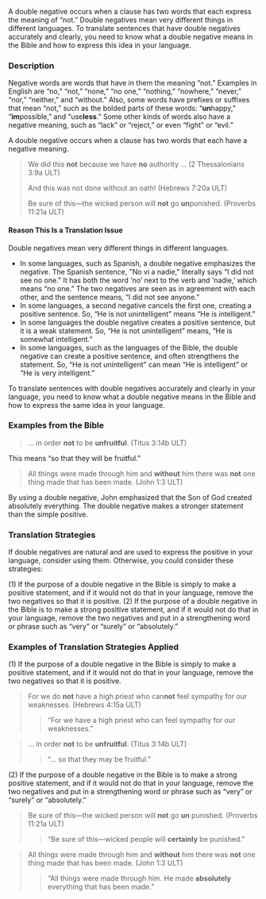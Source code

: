 
A double negative occurs when a clause has two words that each express the meaning of “not.”  Double negatives mean very different things in different languages. To translate sentences that have double negatives accurately and clearly, you need to know what a double negative means in the Bible and how to express this idea in your language.

### Description

Negative words are words that have in them the meaning “not.” Examples in English are “no,” “not,” “none,” “no one,” “nothing,” “nowhere,” “never,” “nor,” “neither,” and “without.” Also, some words have prefixes or suffixes that mean “not,” such as the bolded parts of these words: “**un**happy,” “**im**possible,” and “use**less**.” Some other kinds of words also have a negative meaning, such as “lack” or “reject,” or even “fight” or “evil.”

A double negative occurs when a clause has two words that each have a negative meaning.

> We did this **not** because we have **no** authority … (2 Thessalonians 3:9a ULT)
> 
> And this was not done without an oath! (Hebrews 7:20a ULT)
> 
> Be sure of this—the wicked person will **not** go **un**punished. (Proverbs 11:21a ULT)

#### Reason This Is a Translation Issue

Double negatives mean very different things in different languages.

* In some languages, such as Spanish, a double negative emphasizes the negative. The  Spanish sentence, "No vi a nadie," literally says “I did not see no one.” It has both the word ‘no’ next to the verb and ‘nadie,’ which means “no one.” The two negatives are seen as in agreement with each other, and the sentence means, “I did not see anyone.”
* In some languages, a second negative cancels the first one, creating a positive sentence. So, “He is not unintelligent” means “He is intelligent.”
* In some languages the double negative creates a positive sentence, but it is a weak statement. So, “He is not unintelligent” means, “He is somewhat intelligent.”
* In some languages, such as the languages of the Bible, the double negative can create a positive sentence, and often strengthens the statement. So, “He is not unintelligent” can mean “He is intelligent” or “He is very intelligent.”

To translate sentences with double negatives accurately and clearly in your language, you need to know what a double negative means in the Bible and how to express the same idea in your language.

### Examples from the Bible

> … in order **not** to be **unfruitful**. (Titus 3:14b ULT)

This means “so that they will be fruitful.”
> All things were made through him and **without** him there was **not** one thing made that has been made. (John 1:3 ULT)

By using a double negative, John emphasized that the Son of God created absolutely everything. The double negative makes a stronger statement than the simple positive.

### Translation Strategies

If double negatives are natural and are used to express the positive in your language, consider using them.  Otherwise, you could consider these strategies:

(1) If the purpose of a double negative in the Bible is simply to make a positive statement, and if it would not do that in your language, remove the two negatives so that it is positive.
(2) If the purpose of a double negative in the Bible is to make a strong positive statement, and if it would not do that in your language, remove the two negatives and put in a strengthening word or phrase such as “very” or “surely” or “absolutely.”

### Examples of Translation Strategies Applied

(1) If the purpose of a double negative in the Bible is simply to make a positive statement, and if it would not do that in your language, remove the two negatives so that it is positive.

> For we do **not** have a high priest who can**not** feel sympathy for our weaknesses. (Hebrews 4:15a ULT)  
>> “For we have a high priest who can feel sympathy for our weaknesses.”
  
> … in order **not** to be **unfruitful**. (Titus 3:14b ULT)  
>> “… so that they may be fruitful.”
  
(2) If the purpose of a double negative in the Bible is to make a strong positive statement, and if it would not do that in your language, remove the two negatives and put in a strengthening word or phrase such as “very” or “surely” or “absolutely.”

> Be sure of this—the wicked person will **not** go **un** punished. (Proverbs 11:21a ULT)  
>> “Be sure of this—wicked people will **certainly** be punished.”
  
> All things were made through him and **without** him there was **not** one thing made that has been made. (John 1:3 ULT)  
>> “All things were made through him. He made **absolutely** everything that has been made.”